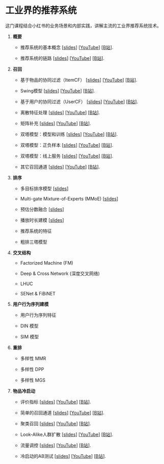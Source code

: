 # 工业界的推荐系统


这门课程结合小红书的业务场景和内部实践，讲解主流的工业界推荐系统技术。



1. **概要**


    * 推荐系统的基本概念
    [[slides](https://github.com/wangshusen/RecommenderSystem/blob/main/Slides/01_Basics_01.pdf)]
    [[YouTube](https://youtu.be/5dTOPen28ts)]
    [[B站](https://www.bilibili.com/video/BV1PS4y1A7za)].

    * 推荐系统的链路
    [[slides](https://github.com/wangshusen/RecommenderSystem/blob/main/Slides/01_Basics_02.pdf)]
    [[YouTube](https://youtu.be/HMcCaG9RmnU)]
    [[B站](https://www.bilibili.com/video/BV1hF411M7b5)].
    


2. **召回**
    
    * 基于物品的协同过滤（ItemCF）
    [[slides](https://github.com/wangshusen/RecommenderSystem/blob/main/Slides/02_Retrieval_01.pdf)]
    [[YouTube](https://youtu.be/QtmunNLeDvo)]
    [[B站](https://www.bilibili.com/video/BV1mA4y1Q7RN)].
    
    * Swing模型
    [[slides](https://github.com/wangshusen/RecommenderSystem/blob/main/Slides/02_Retrieval_02.pdf)]
    [[YouTube](https://youtu.be/DUUMNTDuJ3Q)]
    [[B站](https://www.bilibili.com/video/BV1DA4y1Q7rB)].
    
    * 基于用户的协同过滤（UserCF）
    [[slides](https://github.com/wangshusen/RecommenderSystem/blob/main/Slides/02_Retrieval_03.pdf)]
    [[YouTube](https://youtu.be/7O9zFMNdrZ8)]
    [[B站](https://www.bilibili.com/video/BV1HY4y1Y7P1)].
    
    * 离散特征处理
    [[slides](https://github.com/wangshusen/RecommenderSystem/blob/main/Slides/02_Retrieval_04.pdf)]
    [[YouTube](https://youtu.be/Wiqfn0BIcJs)]
    [[B站](https://www.bilibili.com/video/BV1pS4y1a7QT)].
    
    * 矩阵补充
    [[slides](https://github.com/wangshusen/RecommenderSystem/blob/main/Slides/02_Retrieval_05.pdf)]
    [[YouTube](https://youtu.be/phpIjr8_C7g)]
    [[B站](https://www.bilibili.com/video/BV1b34y1e7En)].
    
    * 双塔模型：模型和训练
    [[slides](https://github.com/wangshusen/RecommenderSystem/blob/main/Slides/02_Retrieval_06.pdf)]
    [[YouTube](https://youtu.be/2Mc10LZ-DB0)]
    [[B站](https://www.bilibili.com/video/BV1YA4y1D75Q)].
    
    * 双塔模型：正负样本
    [[slides](https://github.com/wangshusen/RecommenderSystem/blob/main/Slides/02_Retrieval_07.pdf)]
    [[YouTube](https://youtu.be/KOpl2cJyKOg)]
    [[B站](https://www.bilibili.com/video/BV133411T7ue)].
    
    * 双塔模型：线上服务
    [[slides](https://github.com/wangshusen/RecommenderSystem/blob/main/Slides/02_Retrieval_08.pdf)]
    [[YouTube](https://youtu.be/3qOvHfW1A-8)]
    [[B站](https://www.bilibili.com/video/BV1KY4y1h73Y)].
    
    * 其它召回通道
    [[slides](https://github.com/wangshusen/RecommenderSystem/blob/main/Slides/02_Retrieval_09.pdf)]
    [[YouTube](https://youtu.be/7CKBjx7bw7k)]
    [[B站](https://www.bilibili.com/video/BV1m5411R7nd)].
    



3. **排序**

    * 多目标排序模型
    [[slides](https://github.com/wangshusen/RecommenderSystem/blob/main/Slides/03_Rank_01.pdf)]
    
    * Multi-gate Mixture-of-Experts (MMoE)
    [[slides](https://github.com/wangshusen/RecommenderSystem/blob/main/Slides/03_Rank_02.pdf)]
    
    * 预估分数融合
    [[slides](https://github.com/wangshusen/RecommenderSystem/blob/main/Slides/03_Rank_03.pdf)]
    
    * 播放时长建模
    [[slides](https://github.com/wangshusen/RecommenderSystem/blob/main/Slides/03_Rank_04.pdf)]
    
    * 推荐系统的特征
    
    * 粗排三塔模型


    
4. **交叉结构**
    
    * Factorized Machine (FM)
    
    * Deep & Cross Network (深度交叉网络)
    
    * LHUC
    
    * SENet & FiBiNET




5. **用户行为序列建模**

    * 用户行为序列特征
    
    * DIN 模型
        
    * SIM 模型



6. **重排**
    
    * 多样性 MMR
    
    * 多样性 DPP
    
    * 多样性 MGS




7. **物品冷启动**

	 * 评价指标
    [[slides](https://github.com/wangshusen/RecommenderSystem/blob/main/Slides/07_ColdStart_01.pdf)]
    [[YouTube](https://youtu.be/EEQ4qwjezRc)]
    [[B站](https://www.bilibili.com/video/BV1eZ4y1a7tG)].
	 
	 
    * 简单的召回通道
    [[slides](https://github.com/wangshusen/RecommenderSystem/blob/main/Slides/07_ColdStart_02.pdf)]
    [[YouTube](https://youtu.be/lboewzsA8DU)]
    [[B站](https://www.bilibili.com/video/BV1HY4y157Ri)].

    * 聚类召回
    [[slides](https://github.com/wangshusen/RecommenderSystem/blob/main/Slides/07_ColdStart_03.pdf)]
    [[YouTube](https://youtu.be/Tm4SlB9A8BQ)]
    [[B站](https://www.bilibili.com/video/BV1YT4y1q7zC)].
    
    * Look-Alike人群扩散
    [[slides](https://github.com/wangshusen/RecommenderSystem/blob/main/Slides/07_ColdStart_04.pdf)]
    [[YouTube](https://youtu.be/pjmRo8Uzzqg)]
    [[B站](https://www.bilibili.com/video/BV1U5411X7ud)].
    
    * 流量调控
    [[slides](https://github.com/wangshusen/RecommenderSystem/blob/main/Slides/07_ColdStart_05.pdf)]
    [[YouTube](https://youtu.be/QGD-1Feq1ZQ)]
    [[B站](https://www.bilibili.com/video/BV1vS4y1z7sC)].
    
    * 冷启动的AB测试
    [[slides](https://github.com/wangshusen/RecommenderSystem/blob/main/Slides/07_ColdStart_06.pdf)]
    [[YouTube](https://youtu.be/oEUi4mSAv8Q)]
    [[B站](https://www.bilibili.com/video/BV12341137Cq)].











